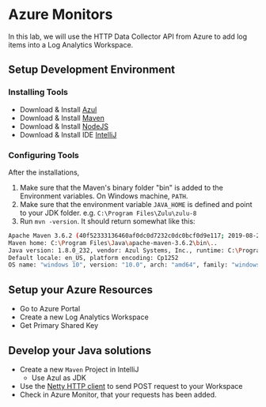 # Azure Monitors

In this lab, we will use the HTTP Data Collector API from Azure to add log items into a Log Analytics Workspace.

## Setup Development Environment

### Installing Tools
* Download & Install [Azul](https://www.azul.com/downloads/azure-only/zulu/?&version=java-8-lts&architecture=x86-64-bit&package=jdk)
* Download & Install [Maven](https://maven.apache.org/download.cgi)
* Download & Install [NodeJS](https://nodejs.org/en/download/)
* Download & Install IDE [IntelliJ](https://www.jetbrains.com/idea/download/#section=windows)

### Configuring Tools
After the installations,
1. Make sure that the Maven's binary folder "bin" is added to the Environment variables.
   On Windows machine, `PATH`.
2. Make sure that the environment variable `JAVA_HOME` is defined and point to your JDK folder. e.g. `C:\Program Files\Zulu\zulu-8`
3. Run `mvn -version`. It should return somewhat like this:
```bash
Apache Maven 3.6.2 (40f52333136460af0dc0d7232c0dc0bcf0d9e117; 2019-08-27T17:06:16+02:00)
Maven home: C:\Program Files\Java\apache-maven-3.6.2\bin\..
Java version: 1.8.0_232, vendor: Azul Systems, Inc., runtime: C:\Program Files\Zulu\zulu-8\jre
Default locale: en_US, platform encoding: Cp1252
OS name: "windows 10", version: "10.0", arch: "amd64", family: "windows"
```


## Setup your Azure Resources
* Go to Azure Portal
* Create a new Log Analytics Workspace
* Get Primary Shared Key

## Develop your Java solutions
* Create a new `Maven` Project in IntelliJ
  * Use Azul as JDK
* Use the [Netty HTTP client](
https://azuresdkdocs.blob.core.windows.net/$web/java/azure-core-http-netty/1.0.0/index.html) to send POST request to your Workspace
* Check in Azure Monitor, that your requests has been added.
